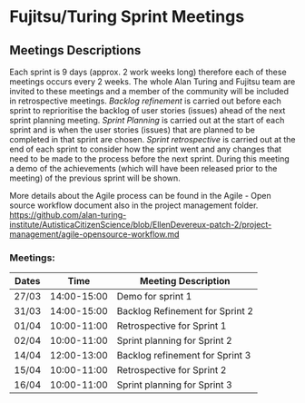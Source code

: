 # Fujitsu/Turing Sprint Meetings
## Meetings Descriptions
Each sprint is 9 days (approx. 2 work weeks long) therefore each of these meetings occurs every 2 weeks. 
The whole Alan Turing and Fujitsu team are invited to these meetings and a member of the community will be included in retrospective meetings.
*Backlog refinement* is carried out before each sprint to reprioritise the backlog of user stories (issues) ahead of the next sprint planning meeting.
*Sprint Planning* is carried out at the start of each sprint and is when the user stories (issues) that are planned to be completed in that sprint are chosen.
*Sprint retrospective* is carried out at the end of each sprint to consider how the sprint went and any changes that need to be made to the process before the next sprint.
During this meeting a demo of the achievements (which will have been released prior to the meeting) of the previous sprint will be shown. 

More details about the Agile process can be found in the Agile - Open source workflow document also in the project management folder. 
https://github.com/alan-turing-institute/AutisticaCitizenScience/blob/EllenDevereux-patch-2/project-management/agile-opensource-workflow.md

### Meetings:

|Dates |Time| Meeting Description|
|---|---|----------|
| 27/03|14:00-15:00| Demo for sprint 1|
| 31/03|14:00-15:00| Backlog Refinement for Sprint 2|
| 01/04|10:00-11:00| Retrospective for Sprint 1 |
| 02/04|10:00-11:00| Sprint planning for Sprint 2 |
| 14/04| 12:00-13:00| Backlog refinement for Sprint 3 |
| 15/04| 10:00-11:00 | Retrospective for Sprint 2 |
| 16/04| 10:00-11:00 | Sprint planning for Sprint 3 |
